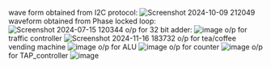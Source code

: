 wave form obtained from I2C protocol:
![Screenshot 2024-10-09 212049](https://github.com/user-attachments/assets/c011672e-6816-435a-befc-dd692e858488)
waveform obtained from Phase locked loop:
![Screenshot 2024-07-15 120344](https://github.com/user-attachments/assets/a7d0b6f1-2582-4846-8fd8-4e1c7604fb29)
o/p for 32 bit adder:
![image](https://github.com/user-attachments/assets/aff09f72-25fa-4445-aceb-1b9225ad8d2f)
o/p for traffic controller
![Screenshot 2024-11-16 183732](https://github.com/user-attachments/assets/648c412a-ac3b-4876-bf52-68a77bbe513d)
o/p for tea/coffee vending machine 
![image](https://github.com/user-attachments/assets/2b7792a7-d90a-4f6d-93b9-493326aeaff8)
o/p for ALU 
![image](https://github.com/user-attachments/assets/743bf03d-8b94-44fe-9723-7c3dcd47bb31)
o/p for counter 
![image](https://github.com/user-attachments/assets/56c5a320-bcdf-4477-89c9-cade0c96bce7)
o/p for TAP_controller
![image](https://github.com/user-attachments/assets/f3223b67-ed1f-4a34-855d-a691b4fbeb9a)
